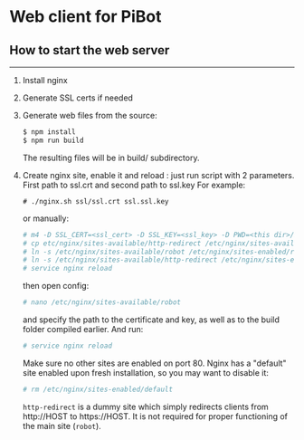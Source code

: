 # Web client for PiBot

## How to start the web server
---

1. Install nginx
1. Generate SSL certs if needed

1. Generate web files from the source:
    ```bash
    $ npm install
    $ npm run build
    ```
    The resulting files will be in build/ subdirectory.

1. Create nginx site, enable it and reload :
    just run script with 2 parameters. First path to ssl.crt and second path to ssl.key
    For example:
    ```bush 
    # ./nginx.sh ssl/ssl.crt ssl.ssl.key
    ```
    or manually:
     ```bash 
    # m4 -D SSL_CERT=<ssl_cert> -D SSL_KEY=<ssl_key> -D PWD=<this dir>/build etc/nginx/sites-available/robot > /etc/nginx/sites-available/robot
    # cp etc/nginx/sites-available/http-redirect /etc/nginx/sites-available/http-redirect
    # ln -s /etc/nginx/sites-available/robot /etc/nginx/sites-enabled/robot
    # ln -s /etc/nginx/sites-available/http-redirect /etc/nginx/sites-enabled/http-redirect
    # service nginx reload
    ```
    then open config:
    ```bash
    # nano /etc/nginx/sites-available/robot
    ```
    and specify the path to the certificate and key, as well as to the build folder compiled earlier. And run:
    ```bash
    # service nginx reload
    ```
    
    Make sure no other sites are enabled on port 80. Nginx has a "default" site enabled upon fresh installation, so you may want to disable it:
     ```bash    
    # rm /etc/nginx/sites-enabled/default
    ```
    `http-redirect` is a dummy site which simply redirects clients from http://HOST to https://HOST. It is not required for proper functioning of the main site (`robot`).

